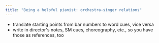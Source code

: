 ```yaml
---
title: "Being a helpful pianist: orchestra-singer relations"
---
```


- translate starting points from bar numbers to word cues, vice versa
- write in director's notes, SM cues, choreography, etc., so you have those as references, too

